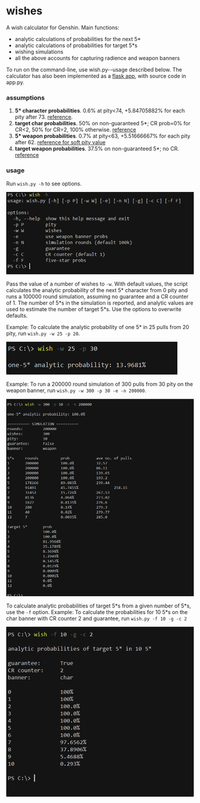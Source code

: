 # wishes

A wish calculator for Genshin. Main functions:<br>
* analytic calculations of probabilities for the next 5*
* analytic calculations of probabilities for target 5*s
* wishing simulations 
* all the above accounts for capturing radience and weapon banners

To run on the command-line, use wish.py--usage described below. The calculator has also been implemented as a [flask app](https://ricardoshillyshally.pythonanywhere.com/), with source code in app.py.


### assumptions
1. **5\* character probabilities**. 0.6% at pity<74, +5.84705882% for each pity after 73. [reference](https://genshin-impact.fandom.com/f/p/4400000000000308779).
2. **target char probabilities**. 50% on non-guaranteed 5*; CR prob=0% for CR<2, 50% for CR=2, 100% otherwise. [reference](https://www.reddit.com/r/Genshin_Impact/comments/1f3ykny/capturing_radiance_details_observations_and/)
3. **5\* weapon probabilities**. 0.7% at pity<63, +5.51666667% for each pity after 62. [reference for soft pity value](https://library.keqingmains.com/general-mechanics/gacha#featured-weapon-banner)
4. **target weapon probabilities**. 37.5% on non-guaranteed 5*; no CR. [reference](https://genshin-impact.fandom.com/wiki/Wish)


### usage
Run `wish.py -h` to see options.

![help](img/help.png)

Pass the value of a number of wishes to `-w`. With default values, the script calculates the analytic probability of the next 5\* character from 0 pity and runs a 100000 round simulation, assuming no guarantee and a CR counter of 1. The number of 5\*s in the simulation is reported, and analytic values are used to estimate the number of target 5\*s. Use the options to overwrite defaults.

Example: To calculate the analytic probability of one 5* in 25 pulls from 20 pity, run `wish.py -w 25 -p 20`.

![analytic](img/analytic.png)

Example: To run a 200000 round simulation of 300 pulls from 30 pity on the weapon banner, run `wish.py -w 300 -p 30 -e -n 200000`.

![sim](img/sim.png)

To calculate analytic probabilities of target 5\*s from a given number of 5\*s, use the `-f` option. Example: To calculate the probabilities for 10 5*s on the char banner with CR counter 2 and guarantee, run `wish.py -f 10 -g -c 2`

![fs](img/fs.png)
